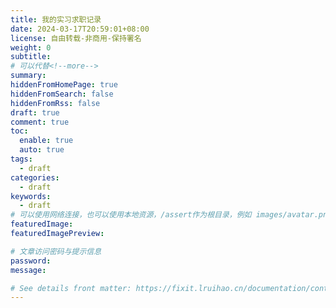```yaml
---
title: 我的实习求职记录
date: 2024-03-17T20:59:01+08:00
license: 自由转载-非商用-保持署名
weight: 0
subtitle:
# 可以代替<!--more-->
summary:
hiddenFromHomePage: true
hiddenFromSearch: false
hiddenFromRss: false
draft: true
comment: true
toc:
  enable: true
  auto: true
tags:
  - draft
categories:
  - draft
keywords:
  - draft
# 可以使用网络连接，也可以使用本地资源，/assert作为根目录，例如 images/avatar.png
featuredImage:
featuredImagePreview:

# 文章访问密码与提示信息
password:
message:

# See details front matter: https://fixit.lruihao.cn/documentation/content-management/introduction/#front-matter
---
```


<!--more-->
